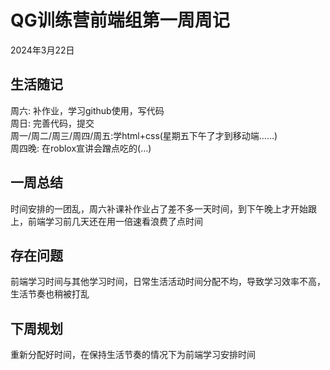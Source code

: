#  QG训练营前端组第一周周记
2024年3月22日

##  生活随记
周六:  补作业，学习github使用，写代码<br>
周日: 完善代码，提交<br>
周一/周二/周三/周四/周五:学html+css(星期五下午了才到移动端……)<br>
周四晚: 在roblox宣讲会蹭点吃的(…)<br>

##  一周总结
时间安排的一团乱，周六补课补作业占了差不多一天时间，到下午晚上才开始跟上，前端学习前几天还在用一倍速看浪费了点时间<br>

##  存在问题
前端学习时间与其他学习时间，日常生活活动时间分配不均，导致学习效率不高，生活节奏也稍被打乱<br>

##  下周规划
重新分配好时间，在保持生活节奏的情况下为前端学习安排时间<br>